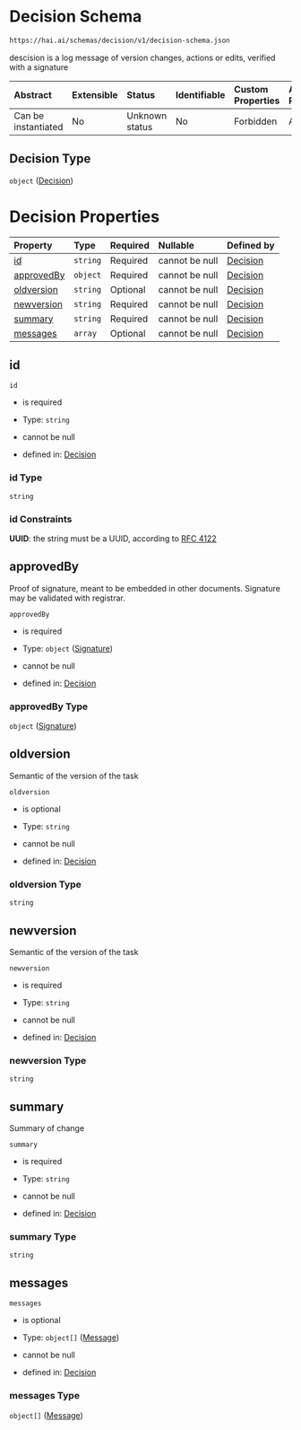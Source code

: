 # Decision Schema

```txt
https://hai.ai/schemas/decision/v1/decision-schema.json
```

descision is a log message of version changes, actions or edits, verified with a signature

| Abstract            | Extensible | Status         | Identifiable | Custom Properties | Additional Properties | Access Restrictions | Defined In                                                                                    |
| :------------------ | :--------- | :------------- | :----------- | :---------------- | :-------------------- | :------------------ | :-------------------------------------------------------------------------------------------- |
| Can be instantiated | No         | Unknown status | No           | Forbidden         | Allowed               | none                | [decision.schema.json](../../schemas/decision/v1/decision.schema.json "open original schema") |

## Decision Type

`object` ([Decision](decision.md))

# Decision Properties

| Property                  | Type     | Required | Nullable       | Defined by                                                                                                                     |
| :------------------------ | :------- | :------- | :------------- | :----------------------------------------------------------------------------------------------------------------------------- |
| [id](#id)                 | `string` | Required | cannot be null | [Decision](decision-properties-id.md "https://hai.ai/schemas/decision/v1/decision-schema.json#/properties/id")                 |
| [approvedBy](#approvedby) | `object` | Required | cannot be null | [Decision](signature.md "https://hai.ai/schemas/signature/v1/signature-schema.json#/properties/approvedBy")                    |
| [oldversion](#oldversion) | `string` | Optional | cannot be null | [Decision](decision-properties-oldversion.md "https://hai.ai/schemas/decision/v1/decision-schema.json#/properties/oldversion") |
| [newversion](#newversion) | `string` | Required | cannot be null | [Decision](decision-properties-newversion.md "https://hai.ai/schemas/decision/v1/decision-schema.json#/properties/newversion") |
| [summary](#summary)       | `string` | Required | cannot be null | [Decision](decision-properties-summary.md "https://hai.ai/schemas/decision/v1/decision-schema.json#/properties/summary")       |
| [messages](#messages)     | `array`  | Optional | cannot be null | [Decision](decision-properties-messages.md "https://hai.ai/schemas/decision/v1/decision-schema.json#/properties/messages")     |

## id



`id`

*   is required

*   Type: `string`

*   cannot be null

*   defined in: [Decision](decision-properties-id.md "https://hai.ai/schemas/decision/v1/decision-schema.json#/properties/id")

### id Type

`string`

### id Constraints

**UUID**: the string must be a UUID, according to [RFC 4122](https://tools.ietf.org/html/rfc4122 "check the specification")

## approvedBy

Proof of signature, meant to be embedded in other documents. Signature may be validated with registrar.

`approvedBy`

*   is required

*   Type: `object` ([Signature](signature.md))

*   cannot be null

*   defined in: [Decision](signature.md "https://hai.ai/schemas/signature/v1/signature-schema.json#/properties/approvedBy")

### approvedBy Type

`object` ([Signature](signature.md))

## oldversion

Semantic of the version of the task

`oldversion`

*   is optional

*   Type: `string`

*   cannot be null

*   defined in: [Decision](decision-properties-oldversion.md "https://hai.ai/schemas/decision/v1/decision-schema.json#/properties/oldversion")

### oldversion Type

`string`

## newversion

Semantic of the version of the task

`newversion`

*   is required

*   Type: `string`

*   cannot be null

*   defined in: [Decision](decision-properties-newversion.md "https://hai.ai/schemas/decision/v1/decision-schema.json#/properties/newversion")

### newversion Type

`string`

## summary

Summary of change

`summary`

*   is required

*   Type: `string`

*   cannot be null

*   defined in: [Decision](decision-properties-summary.md "https://hai.ai/schemas/decision/v1/decision-schema.json#/properties/summary")

### summary Type

`string`

## messages



`messages`

*   is optional

*   Type: `object[]` ([Message](message.md))

*   cannot be null

*   defined in: [Decision](decision-properties-messages.md "https://hai.ai/schemas/decision/v1/decision-schema.json#/properties/messages")

### messages Type

`object[]` ([Message](message.md))
